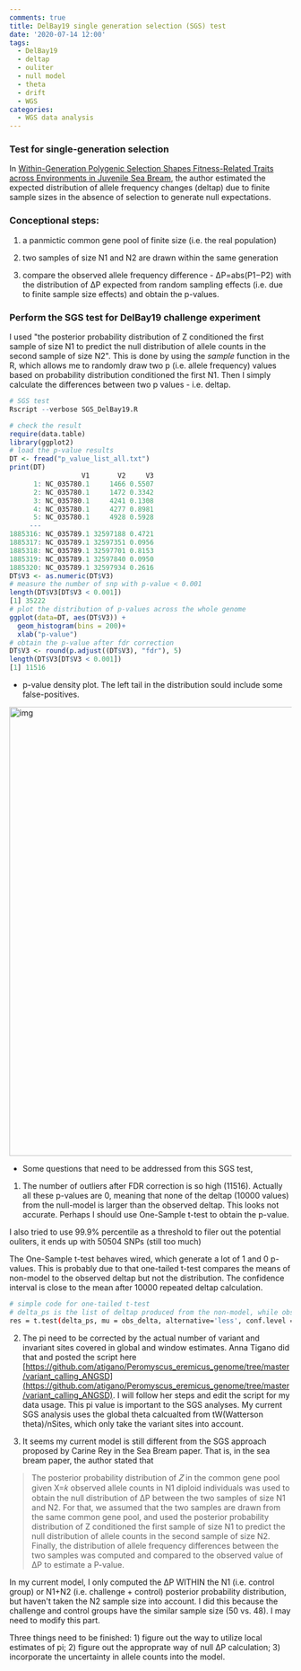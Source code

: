```yaml
---
comments: true
title: DelBay19 single generation selection (SGS) test
date: '2020-07-14 12:00'
tags:
  - DelBay19
  - deltap
  - ouliter
  - null model
  - theta
  - drift
  - WGS
categories:
  - WGS data analysis
---
```


### Test for single-generation selection

In [Within-Generation Polygenic Selection Shapes Fitness-Related Traits across Environments in Juvenile Sea Bream](https://www.mdpi.com/2073-4425/11/4/398/htm#app1-genes-11-00398), the author estimated the expected distribution of allele frequency changes (deltap) due to finite sample sizes in the absence of selection to generate null expectations.

### Conceptional steps:

1) a panmictic common gene pool of finite size (i.e. the real population)

2) two samples of size N1 and N2 are drawn within the same generation

3) compare the observed allele frequency difference - ΔP=abs(P1−P2) with the distribution of ΔP expected from random sampling effects (i.e. due to finite sample size effects) and obtain the p-values.    

### Perform the SGS test for DelBay19 challenge experiment

I used "the posterior probability distribution of Z conditioned the first sample of size N1 to predict the null distribution of allele counts in the second sample of size N2". This is done by using the *sample* function in the R, which allows me to randomly draw two p (i.e. allele frequency) values based on probability distribution conditioned the first N1. Then I simply calculate the differences between two p values - i.e. deltap.

```R
# SGS test
Rscript --verbose SGS_DelBay19.R

# check the result
require(data.table)
library(ggplot2)
# load the p-value results
DT <- fread("p_value_list_all.txt")
print(DT)
                  V1       V2     V3
      1: NC_035780.1     1466 0.5507
      2: NC_035780.1     1472 0.3342
      3: NC_035780.1     4241 0.1308
      4: NC_035780.1     4277 0.8981
      5: NC_035780.1     4928 0.5928
     ---                            
1885316: NC_035789.1 32597188 0.4721
1885317: NC_035789.1 32597351 0.0956
1885318: NC_035789.1 32597701 0.8153
1885319: NC_035789.1 32597840 0.0950
1885320: NC_035789.1 32597934 0.2616
DT$V3 <- as.numeric(DT$V3)
# measure the number of snp with p-value < 0.001
length(DT$V3[DT$V3 < 0.001])
[1] 35222
# plot the distribution of p-values across the whole genome
ggplot(data=DT, aes(DT$V3)) + 
  geom_histogram(bins = 200)+
  xlab("p-value")
# obtain the p-value after fdr correction
DT$V3 <- round(p.adjust((DT$V3), "fdr"), 5)
length(DT$V3[DT$V3 < 0.001])
[1] 11516
```

- p-value density plot. The left tail in the distribution sould include some false-positives.

<img src="https://hzz0024.github.io/images/SGS/p-value_distribution.jpeg" alt="img" width="800"/>

- Some questions that need to be addressed from this SGS test,

1) The number of outliers after FDR correction is so high (11516). Actually all these p-values are 0, meaning that none of the deltap (10000 values) from the null-model is larger than the observed deltap. This looks not accurate. Perhaps I should use One-Sample t-test to obtain the p-value.

I also tried to use 99.9% percentile as a threshold to filer out the potential ouliters, it ends up with 50504 SNPs (still too much) 

The One-Sample t-test behaves wired, which generate a lot of 1 and 0 p-values. This is probably due to that one-tailed t-test compares the means of non-model to the observed deltap but not the distribution. The confidence interval is close to the mean after 10000 repeated deltap calculation. 

```sh
# simple code for one-tailed t-test 
# delta_ps is the list of deltap produced from the non-model, while obs_delta is the actual deltap from challenge experiment
res = t.test(delta_ps, mu = obs_delta, alternative='less', conf.level = 0.95)
```

2) The pi need to be corrected by the actual number of variant and invariant sites covered in global and window estimates. Anna Tigano did that and posted the script here [https://github.com/atigano/Peromyscus_eremicus_genome/tree/master/variant_calling_ANGSD](https://github.com/atigano/Peromyscus_eremicus_genome/tree/master/variant_calling_ANGSD). I will follow her steps and edit the script for my data usage. This pi value is important to the SGS analyses. My current SGS analysis uses the global theta calcualted from tW(Watterson theta)/nSites, which only take the variant sites into account.

3) It seems my current model is still different from the SGS approach proposed by Carine Rey in the Sea Bream paper. That is, in the sea bream paper, the author stated that 

> The posterior probability distribution of 𝑍 in the common gene pool given X=𝑘 observed allele counts in N1 diploid individuals was used to obtain the null distribution of ΔP between the two samples of size N1 and N2. For that, we assumed that the two samples are drawn from the same common gene pool, and used the posterior probability distribution of Z conditioned the first sample of size N1 to predict the null distribution of allele counts in the second sample of size N2. Finally, the distribution of allele frequency differences between the two samples was computed and compared to the observed value of ΔP to estimate a P-value.

In my current model, I only computed the ΔP WITHIN the N1 (i.e. control group) or N1+N2 (i.e. challenge + control) posterior probability distribution, but haven't taken the N2 sample size into account. I did this because the challenge and control groups have the similar sample size (50 vs. 48). I may need to modify this part.

Three things need to be finished: 1) figure out the way to utilize local estimates of pi; 2) figure out the approprate way of null ΔP calculation; 3) incorporate the uncertainty in allele counts into the model.    


